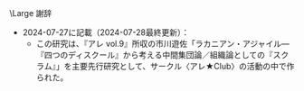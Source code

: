 \Large 謝辞

- 2024-07-27に記載（2024-07-28最終更新）：
	- この研究は、『アレ vol.9』所収の市川遊佐「ラカニアン・アジャイル―『四つのディスクール』から考える中間集団論／組織論としての『スクラム』」を主要先行研究として、サークル〈アレ★Club〉の活動の中で作られた。